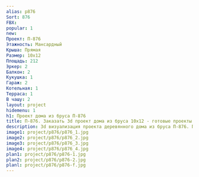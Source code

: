```yaml
---
alias: p876
Sort: 876
FBX: 
popular: 1
new: 
Проект: П-876
Этажность: Мансардный
Крыша: Прямая
Размер: 10х12
Площадь: 212
Эркер: 2
Балкон: 2
Кукушка: 1
Гараж: 2
Котельная: 1
Терраса: 1
В чашу: 2
layout: project
hidemenu: 1
h1: Проект дома из бруса П-876
title: П-876. Заказать 3d проект дома из бруса 10х12 - готовые проекты
description: 3d визуализация проекта деревянного дома из бруса П-876. Площадь 212 м2, размер 10х12. Вы можете внести любые изменения в проект.
image1: project/p876/p876_1.jpg
image2: project/p876/p876_2.jpg
image3: project/p876/p876_3.jpg
image4: project/p876/p876_4.jpg
plan1: project/p876/p876-1.jpg
plan2: project/p876/p876-2.jpg
planl: project/p876/p876-f.jpg
---
```

